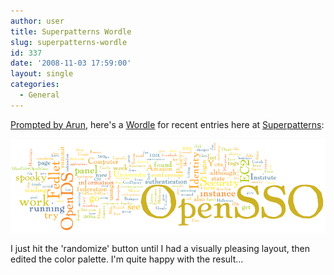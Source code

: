 ```yaml
---
author: user
title: Superpatterns Wordle
slug: superpatterns-wordle
id: 337
date: '2008-11-03 17:59:00'
layout: single
categories:
  - General
---
```


[Prompted by Arun](http://blogs.sun.com/arungupta/entry/wordle_word_cloud_applet), here's a [Wordle](http://www.wordle.net/) for recent entries here at [Superpatterns](http://blogs.sun.com/superpat/):

[![](images/Wordle.png)](http://www.wordle.net/gallery/wrdl/286699/Superpatterns "Wordle: Superpatterns")

I just hit the 'randomize' button until I had a visually pleasing layout, then edited the color palette. I'm quite happy with the result...